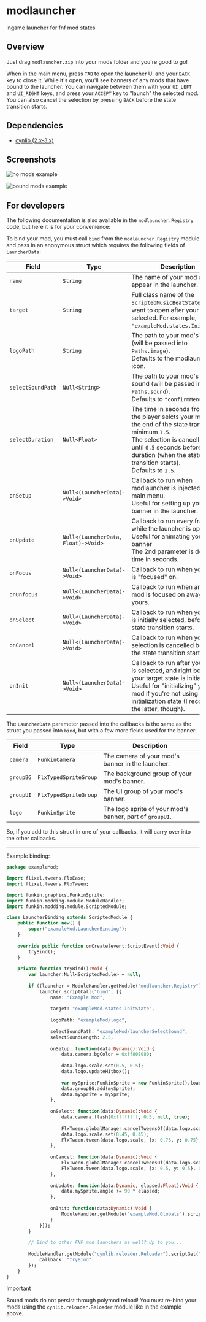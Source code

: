 # modlauncher

ingame launcher for fnf mod states

## Overview

Just drag `modlauncher.zip` into your mods folder and you're good to go!

When in the main menu, press `TAB` to open the launcher UI and your `BACK` key to close it. While it's open, you'll see banners of any mods that have bound to the launcher. You can navigate between them with your `UI_LEFT` and `UI_RIGHT` keys, and press your `ACCEPT` key to "launch" the selected mod. You can also cancel the selection by pressing `BACK` before the state transition starts.

## Dependencies

- [cynlib (2.x-3.x)](https://github.com/cyn0x8/cynlib/releases)

## Screenshots

![no mods example](https://files.catbox.moe/tyjs1m.png)

![bound mods example](https://files.catbox.moe/e74ibx.png)

## For developers

The following documentation is also available in the `modlauncher.Registry` code, but here it is for your convenience:

To bind your mod, you must call `bind` from the `modlauncher.Registry` module and pass in an anonymous struct which requires the following fields of `LauncherData`:

|Field|Type|Description|
|-|-|-|
|`name`|`String`|The name of your mod as it will appear in the launcher.|
|`target`|`String`|Full class name of the `ScriptedMusicBeatState` you want to open after your mod is selected. For example, `"exampleMod.states.InitState"`.|
|`logoPath`|`String`|The path to your mod's logo (will be passed into `Paths.image`).<br>Defaults to the modlauncher icon.|
|`selectSoundPath`|`Null<String>`|The path to your mod's select sound (will be passed into `Paths.sound`).<br>Defaults to `"confirmMenu"`.|
|`selectDuration`|`Null<Float>`|The time in seconds from when the player selcts your mod to the end of the state transition, minimum `1.5`.<br>The selection is cancellable until `0.5` seconds before this duration (when the state transition starts).<br>Defaults to `1.5`.|
|`onSetup`|`Null<(LauncherData)->Void>`|Callback to run when modlauncher is injected into the main menu.<br>Useful for setting up your mod banner in the launcher.|
|`onUpdate`|`Null<(LauncherData, Float)->Void>`|Callback to run every frame while the launcher is open.<br>Useful for animating your banner<br>The 2nd parameter is delta-time in seconds.|
|`onFocus`|`Null<(LauncherData)->Void>`|Callback to run when your mod is "focused" on.|
|`onUnfocus`|`Null<(LauncherData)->Void>`|Callback to run when another mod is focused on away from yours.|
|`onSelect`|`Null<(LauncherData)->Void>`|Callback to run when your mod is initially selected, before the state transition starts.|
|`onCancel`|`Null<(LauncherData)->Void>`|Callback to run when your mod selection is cancelled before the state transition starts.|
|`onInit`|`Null<(LauncherData)->Void>`|Callback to run after your mod is selected, and right before your target state is initialized.<br>Useful for "initializing" your mod if you're not using an initialization state (I recommend the latter, though).|

The `LauncherData` parameter passed into the callbacks is the same as the struct you passed into `bind`, but with a few more fields used for the banner:

|Field|Type|Description|
|-|-|-|
|`camera`|`FunkinCamera`|The camera of your mod's banner in the launcher.|
|`groupBG`|`FlxTypedSpriteGroup`|The background group of your mod's banner.|
|`groupUI`|`FlxTypedSpriteGroup`|The UI group of your mod's banner.|
|`logo`|`FunkinSprite`|The logo sprite of your mod's banner, part of `groupUI`.|

So, if you add to this struct in one of your callbacks, it will carry over into the other callbacks.

---

Example binding:

```haxe
package exampleMod;

import flixel.tweens.FlxEase;
import flixel.tweens.FlxTween;

import funkin.graphics.FunkinSprite;
import funkin.modding.module.ModuleHandler;
import funkin.modding.module.ScriptedModule;

class LauncherBinding extends ScriptedModule {
	public function new() {
		super("exampleMod.LauncherBinding");
	}
	
	override public function onCreate(event:ScriptEvent):Void {
		tryBind();
	}
	
	private function tryBind():Void {
		var launcher:Null<ScriptedModule> = null;
		
		if ((launcher = ModuleHandler.getModule("modlauncher.Registry")) != null) {
			launcher.scriptCall("bind", [{
				name: "Example Mod",
				
				target: "exampleMod.states.InitState",
				
				logoPath: "exampleMod/logo",
				
				selectSoundPath: "exampleMod/launcherSelectSound",
				selectSoundLength: 2.5,
				
				onSetup: function(data:Dynamic):Void {
					data.camera.bgColor = 0xff808080;
					
					data.logo.scale.set(0.5, 0.5);
					data.logo.updateHitbox();
					
					var mySprite:FunkinSprite = new FunkinSprite().loadTexture("exampleMod/mySprite");
					data.groupBG.add(mySprite);
					data.mySprite = mySprite;
				},
				
				onSelect: function(data:Dynamic):Void {
					data.camera.flash(0xffffffff, 0.5, null, true);
					
					FlxTween.globalManager.cancelTweensOf(data.logo.scale, ["x", "y"]);
					data.logo.scale.set(0.45, 0.45);
					FlxTween.tween(data.logo.scale, {x: 0.75, y: 0.75}, 1.5, {ease: FlxEase.expoOut});
				},
				
				onCancel: function(data:Dynamic):Void {
					FlxTween.globalManager.cancelTweensOf(data.logo.scale, ["x", "y"]);
					FlxTween.tween(data.logo.scale, {x: 0.5, y: 0.5}, 0.5, {ease: FlxEase.expoOut});
				},
				
				onUpdate: function(data:Dynamic, elapsed:Float):Void {
					data.mySprite.angle += 90 * elapsed;
				},
				
				onInit: function(data:Dynamic):Void {
					ModuleHandler.getModule("exampleMod.Globals").scriptSet("myVariable", true);
				}
			}]);
		}
		
		// Bind to other FNF mod launchers as well? Up to you...
		
		ModuleHandler.getModule("cynlib.reloader.Reloader").scriptGet("reloadPre").set("exampleMod.LauncherBinding", {
			callback: "tryBind"
		});
	}
}
```

> [!important]
> Bound mods do not persist through polymod reload! You must re-bind your mods using the `cynlib.reloader.Reloader` module like in the example above.
